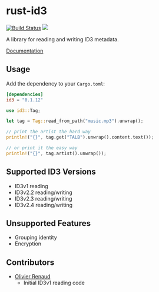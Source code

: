 # rust-id3

[![Build Status](https://travis-ci.org/jameshurst/rust-id3.svg)](https://travis-ci.org/jameshurst/rust-id3)
[![](http://meritbadge.herokuapp.com/id3)](https://crates.io/crates/id3)

A library for reading and writing ID3 metadata.

[Documentation](http://jameshurst.github.io/rust-id3/)

## Usage

Add the dependency to your `Cargo.toml`:

```toml
[dependencies]
id3 = "0.1.12"
```

```rust
use id3::Tag;

let tag = Tag::read_from_path("music.mp3").unwrap();

// print the artist the hard way
println!("{}", tag.get("TALB").unwrap().content.text());

// or print it the easy way
println!("{}", tag.artist().unwrap());
```

## Supported ID3 Versions

  * ID3v1 reading
  * ID3v2.2 reading/writing
  * ID3v2.3 reading/writing
  * ID3v2.4 reading/writing

## Unsupported Features

  * Grouping identity
  * Encryption

## Contributors

  * [Olivier Renaud](https://bitbucket.org/olivren)
    * Initial ID3v1 reading code
